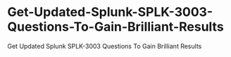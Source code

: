 # Get-Updated-Splunk-SPLK-3003-Questions-To-Gain-Brilliant-Results
Get Updated Splunk SPLK-3003 Questions To Gain Brilliant Results
